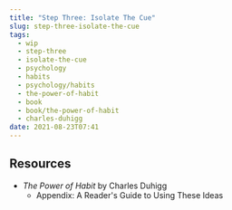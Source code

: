 ```yaml
---
title: "Step Three: Isolate The Cue"
slug: step-three-isolate-the-cue
tags:
  - wip
  - step-three
  - isolate-the-cue
  - psychology
  - habits
  - psychology/habits
  - the-power-of-habit
  - book
  - book/the-power-of-habit
  - charles-duhigg
date: 2021-08-23T07:41
---
```



## Resources

- _The Power of Habit_ by Charles Duhigg
  - Appendix: A Reader's Guide to Using These Ideas

